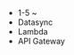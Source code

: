 - 1-5 ~ 
- Datasync
- Lambda
- API Gateway
<!--stackedit_data:
eyJoaXN0b3J5IjpbLTk4ODc2NzA3MSwxNjYwMDE4MjY2LC0yMD
g4NzQ2NjEyXX0=
-->